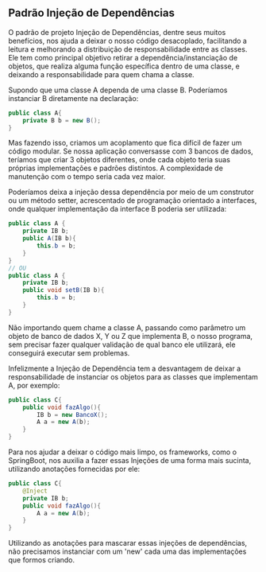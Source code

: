 ## Padrão Injeção de Dependências

O padrão de projeto Injeção de Dependências, dentre seus muitos benefícios, nos ajuda a deixar o nosso código desacoplado, facilitando a leitura e melhorando a distribuição de responsabilidade entre as classes. Ele tem como principal objetivo retirar a dependência/instanciação de objetos, que realiza alguma função específica dentro de uma classe, e deixando a responsabilidade para quem chama a classe.

Supondo que uma classe A dependa de uma classe B. Poderíamos instanciar B diretamente na declaração:
``` java
public class A{
	private B b = new B();
}
```
Mas fazendo isso, criamos um acoplamento que fica difícil de fazer um código modular. Se nossa aplicação conversasse com 3 bancos de dados, teríamos que criar 3 objetos diferentes, onde cada objeto teria suas próprias implementações e padrões distintos. A complexidade de manutenção com o tempo seria cada vez maior.

Poderíamos  deixa a injeção dessa dependência por meio de um construtor ou um método setter, acrescentado de programação orientado a interfaces, onde qualquer implementação da interface B poderia ser utilizada:

``` java
public class A {
	private IB b;
	public A(IB b){
		this.b = b;
	}
}
// OU
public class A {
	private IB b;
	public void setB(IB b){
		this.b = b;
	}
}

```
Não importando quem chame a classe A, passando como parâmetro um objeto de banco de dados X, Y ou Z que implementa B, o nosso programa, sem precisar fazer qualquer validação de qual banco ele utilizará, ele conseguirá executar sem problemas.

Infelizmente a Injeção de Dependência tem a desvantagem de deixar a responsabilidade de instanciar os objetos para as classes que implementam A, por exemplo:
```java
public class C{
	public void fazAlgo(){
		IB b = new BancoX();
		A a = new A(b);
	}
}
```

Para nos ajudar a deixar o código mais limpo, os frameworks, como o SpringBoot, nos auxilia a fazer essas Injeções de uma forma mais sucinta, utilizando anotações fornecidas por ele:

```java
public class C{
	@Inject
	private IB b;
	public void fazAlgo(){
		A a = new A(b);
	}
}
```
Utilizando as anotações para mascarar essas injeções de dependências, não precisamos instanciar com um 'new' cada uma das implementações que formos criando.